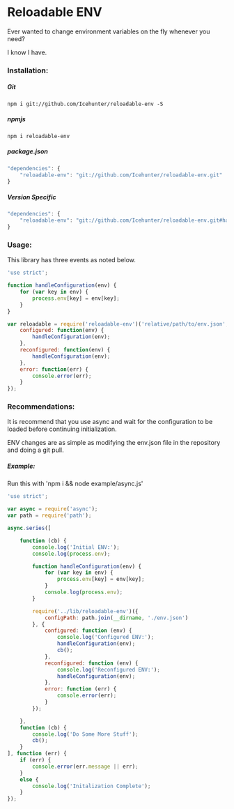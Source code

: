 # Reloadable ENV

Ever wanted to change environment variables on the fly whenever you need?

I know I have.

### Installation:

##### Git

```
npm i git://github.com/Icehunter/reloadable-env -S
```

##### npmjs

```
npm i reloadable-env
```

##### package.json

```javascript
"dependencies": {
    "reloadable-env": "git://github.com/Icehunter/reloadable-env.git"
}
```

##### Version Specific

```javascript
"dependencies": {
    "reloadable-env": "git://github.com/Icehunter/reloadable-env.git#hash|branch"
}
```

### Usage:
This library has three events as noted below.

```javascript
'use strict';

function handleConfiguration(env) {
    for (var key in env) {
        process.env[key] = env[key];
    }
}

var reloadable = require('reloadable-env')('relative/path/to/env.json', {
    configured: function(env) {
        handleConfiguration(env);
    },
    reconfigured: function(env) {
        handleConfiguration(env);
    },
    error: function(err) {
        console.error(err);
    }
});
```

### Recommendations:
It is recommend that you use async and wait for the configuration to be loaded before continuing initialization.

ENV changes are as simple as modifying the env.json file in the repository and doing a git pull.

##### Example:
Run this with 'npm i && node example/async.js'

```javascript
'use strict';

var async = require('async');
var path = require('path');

async.series([

    function (cb) {
        console.log('Initial ENV:');
        console.log(process.env);

        function handleConfiguration(env) {
            for (var key in env) {
                process.env[key] = env[key];
            }
            console.log(process.env);
        }

        require('../lib/reloadable-env')({
            configPath: path.join(__dirname, './env.json')
        }, {
            configured: function (env) {
                console.log('Configured ENV:');
                handleConfiguration(env);
                cb();
            },
            reconfigured: function (env) {
                console.log('Reconfigured ENV:');
                handleConfiguration(env);
            },
            error: function (err) {
                console.error(err);
            }
        });

    },
    function (cb) {
        console.log('Do Some More Stuff');
        cb();
    }
], function (err) {
    if (err) {
        console.error(err.message || err);
    }
    else {
        console.log('Initalization Complete');
    }
});

```
